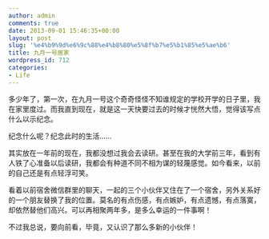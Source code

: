 ```yaml
---
author: admin
comments: true
date: 2013-09-01 15:46:35+00:00
layout: post
slug: '%e4%b9%9d%e6%9c%88%e4%b8%80%e5%8f%b7%e5%b1%85%e5%ae%b6'
title: 九月一号居家
wordpress_id: 712
categories:
- Life
---
```


多少年了，第一次，在九月一号这个奇奇怪怪不知谁规定的学校开学的日子里，我在家里度过。而我直到现在，就是这一天快要过去的时候才恍然大悟，觉得该写点什么以示纪念。

纪念什么呢？纪念此时的生活……

其实放在一年前的现在，我都没想过我会去读研。甚至在我的大学前三年，看到有人铁了心准备以后读研，我都会有种道不同不相为谋的轻蔑感觉。如今看来，以前的自己还是有点轻浮可笑。

看着以前宿舍微信群里的聊天，一起的三个小伙伴又住在了一个宿舍，另外关系好的一个朋友替换了我的位置。莫名的有点伤感，有点嫉妒，有点遗憾，有点落寞，却依然替他们高兴。可以再相聚两年多，是多么幸运的一件事啊！

不过我总说，要向前看，毕竟，又认识了那么多新的小伙伴！
